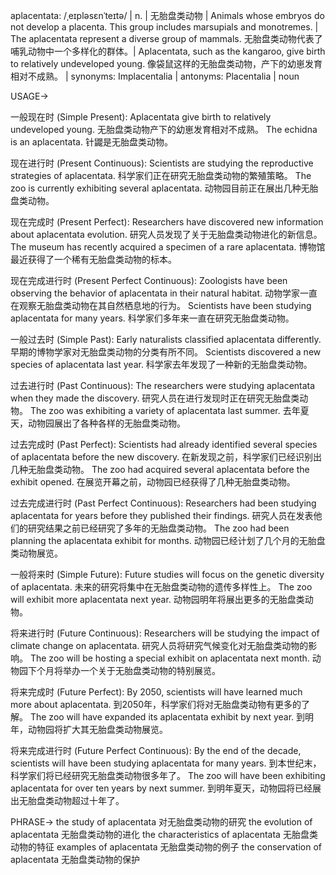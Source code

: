 aplacentata: /ˌeɪpləsɛnˈteɪtə/ | n. | 无胎盘类动物 | Animals whose embryos do not develop a placenta.  This group includes marsupials and monotremes. |  The aplacentata represent a diverse group of mammals. 无胎盘类动物代表了哺乳动物中一个多样化的群体。|  Aplacentata, such as the kangaroo, give birth to relatively undeveloped young.  像袋鼠这样的无胎盘类动物，产下的幼崽发育相对不成熟。 | synonyms: Implacentalia | antonyms: Placentalia | noun

USAGE->

一般现在时 (Simple Present):
Aplacentata give birth to relatively undeveloped young. 无胎盘类动物产下的幼崽发育相对不成熟。
The echidna is an aplacentata. 针鼹是无胎盘类动物。


现在进行时 (Present Continuous):
Scientists are studying the reproductive strategies of aplacentata. 科学家们正在研究无胎盘类动物的繁殖策略。
The zoo is currently exhibiting several aplacentata.  动物园目前正在展出几种无胎盘类动物。


现在完成时 (Present Perfect):
Researchers have discovered new information about aplacentata evolution. 研究人员发现了关于无胎盘类动物进化的新信息。
The museum has recently acquired a specimen of a rare aplacentata.  博物馆最近获得了一个稀有无胎盘类动物的标本。


现在完成进行时 (Present Perfect Continuous):
Zoologists have been observing the behavior of aplacentata in their natural habitat. 动物学家一直在观察无胎盘类动物在其自然栖息地的行为。
Scientists have been studying aplacentata for many years. 科学家们多年来一直在研究无胎盘类动物。


一般过去时 (Simple Past):
Early naturalists classified aplacentata differently. 早期的博物学家对无胎盘类动物的分类有所不同。
Scientists discovered a new species of aplacentata last year. 科学家去年发现了一种新的无胎盘类动物。


过去进行时 (Past Continuous):
The researchers were studying aplacentata when they made the discovery. 研究人员在进行发现时正在研究无胎盘类动物。
The zoo was exhibiting a variety of aplacentata last summer.  去年夏天，动物园展出了各种各样的无胎盘类动物。


过去完成时 (Past Perfect):
Scientists had already identified several species of aplacentata before the new discovery. 在新发现之前，科学家们已经识别出几种无胎盘类动物。
The zoo had acquired several aplacentata before the exhibit opened. 在展览开幕之前，动物园已经获得了几种无胎盘类动物。


过去完成进行时 (Past Perfect Continuous):
Researchers had been studying aplacentata for years before they published their findings. 研究人员在发表他们的研究结果之前已经研究了多年的无胎盘类动物。
The zoo had been planning the aplacentata exhibit for months. 动物园已经计划了几个月的无胎盘类动物展览。


一般将来时 (Simple Future):
Future studies will focus on the genetic diversity of aplacentata. 未来的研究将集中在无胎盘类动物的遗传多样性上。
The zoo will exhibit more aplacentata next year. 动物园明年将展出更多的无胎盘类动物。


将来进行时 (Future Continuous):
Researchers will be studying the impact of climate change on aplacentata. 研究人员将研究气候变化对无胎盘类动物的影响。
The zoo will be hosting a special exhibit on aplacentata next month.  动物园下个月将举办一个关于无胎盘类动物的特别展览。


将来完成时 (Future Perfect):
By 2050, scientists will have learned much more about aplacentata. 到2050年，科学家们将对无胎盘类动物有更多的了解。
The zoo will have expanded its aplacentata exhibit by next year. 到明年，动物园将扩大其无胎盘类动物展览。


将来完成进行时 (Future Perfect Continuous):
By the end of the decade, scientists will have been studying aplacentata for many years. 到本世纪末，科学家们将已经研究无胎盘类动物很多年了。
The zoo will have been exhibiting aplacentata for over ten years by next summer. 到明年夏天，动物园将已经展出无胎盘类动物超过十年了。


PHRASE->
the study of aplacentata 对无胎盘类动物的研究
the evolution of aplacentata 无胎盘类动物的进化
the characteristics of aplacentata 无胎盘类动物的特征
examples of aplacentata 无胎盘类动物的例子
the conservation of aplacentata 无胎盘类动物的保护
